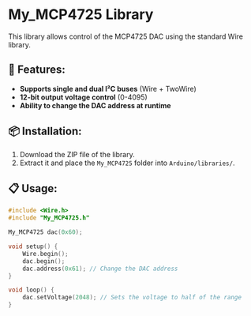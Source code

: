 # My_MCP4725 Library

This library allows control of the MCP4725 DAC using the standard Wire library.

## 📌 Features:
- **Supports single and dual I²C buses** (Wire + TwoWire)
- **12-bit output voltage control** (0-4095)
- **Ability to change the DAC address at runtime**

## 📦 Installation:
1. Download the ZIP file of the library.
2. Extract it and place the `My_MCP4725` folder into `Arduino/libraries/`.

## 📋 Usage:
```cpp
#include <Wire.h>
#include "My_MCP4725.h"

My_MCP4725 dac(0x60);

void setup() {
    Wire.begin();
    dac.begin();
    dac.address(0x61); // Change the DAC address
}

void loop() {
    dac.setVoltage(2048); // Sets the voltage to half of the range
}
